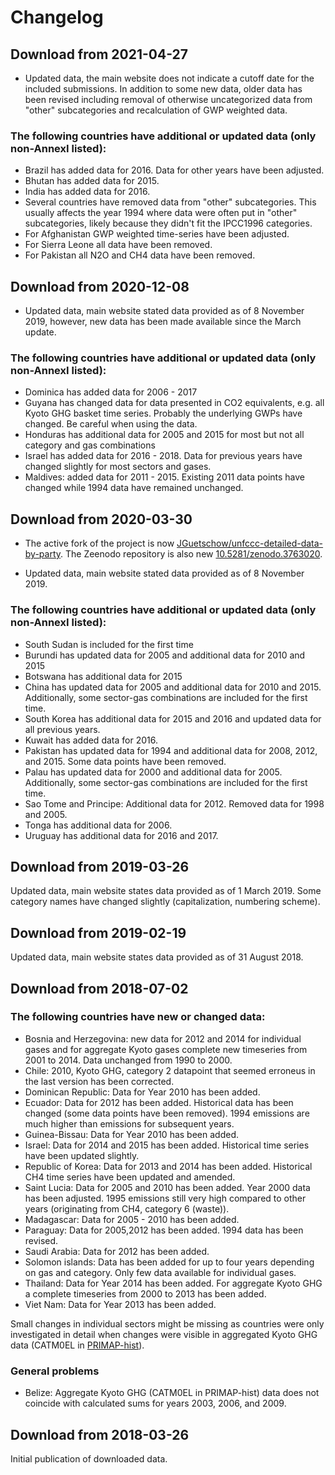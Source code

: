 # Changelog

## Download from 2021-04-27
* Updated data, the main website does not indicate a cutoff date for the included submissions. In addition to some new data, older data has been revised including removal of otherwise uncategorized data from "other" subcategories and recalculation of GWP weighted data.

### The following countries have additional or updated data (only non-AnnexI listed):
* Brazil has added data for 2016. Data for other years have been adjusted.
* Bhutan has added data for 2015.
* India has added data for 2016.
* Several countries have removed data from "other" subcategories. This usually affects the year 1994 where data were often put in "other" subcategories, likely because they didn't fit the IPCC1996 categories.
* For Afghanistan GWP weighted time-series have been adjusted.
* For Sierra Leone all data have been removed.
* For Pakistan all N2O and CH4 data have been removed.


## Download from 2020-12-08

* Updated data, main website stated data provided as of 8 November 2019, however, new data has been made available since the March update.

### The following countries have additional or updated data (only non-AnnexI listed):
* Dominica has added data for 2006 - 2017
* Guyana has changed data for data presented in CO2 equivalents, e.g. all Kyoto GHG basket time series. Probably the underlying GWPs have changed. Be careful when using the data.
* Honduras has additional data for 2005 and 2015 for most but not all category and gas combinations
* Israel has added data for 2016 - 2018. Data for previous years have changed slightly for most sectors and gases.
* Maldives: added data for 2011 - 2015. Existing 2011 data points have changed while 1994 data have remained unchanged.

## Download from 2020-03-30
* The active fork of the project is now [JGuetschow/unfccc-detailed-data-by-party](https://github.com/JGuetschow/national-inventory-submisions). The Zeenodo repository is also new [10.5281/zenodo.3763020](https://doi.org/10.5281/zenodo.3763020).

* Updated data, main website stated data provided as of 8 November 2019.

### The following countries have additional or updated data (only non-AnnexI listed):
* South Sudan is included for the first time
* Burundi has updated data for 2005 and additional data for 2010 and 2015
* Botswana has additional data for 2015
* China has updated data for 2005 and additional data for 2010 and 2015. Additionally, some sector-gas combinations are included for the first time.
* South Korea has additional data for 2015 and 2016 and updated data for all previous years.
* Kuwait has added data for 2016.
* Pakistan has updated data for 1994 and additional data for 2008, 2012, and 2015. Some data points have been removed.
* Palau has updated data for 2000 and additional data for 2005. Additionally, some sector-gas combinations are included for the first time.
* Sao Tome and Principe: Additional data for 2012. Removed data for 1998 and 2005.
* Tonga has additional data for 2006.
* Uruguay has additional data for 2016 and 2017.

## Download from 2019-03-26

Updated data, main website states data provided as of 1 March 2019.
Some category names have changed slightly (capitalization, numbering scheme).

## Download from 2019-02-19

Updated data, main website states data provided as of 31 August 2018.

## Download from 2018-07-02

### The following countries have new or changed data:

* Bosnia and Herzegovina: new data for 2012 and 2014 for individual gases and for aggregate Kyoto gases complete new timeseries from 2001 to 2014. Data unchanged from 1990 to 2000.
* Chile: 2010, Kyoto GHG, category 2 datapoint that seemed erroneus in the last version has been corrected.
* Dominican Republic: Data for Year 2010 has been added.
* Ecuador: Data for 2012 has been added. Historical data has been changed (some data points have been removed). 1994 emissions are much higher than emissions for subsequent years.
* Guinea-Bissau: Data for Year 2010 has been added.
* Israel: Data for 2014 and 2015 has been added. Historical time series have been updated slightly.
* Republic of Korea: Data for 2013 and 2014 has been added. Historical CH4 time series have been updated and amended.
* Saint Lucia: Data for 2005 and 2010 has been added. Year 2000 data has been adjusted. 1995 emissions still very high compared to other years (originating from CH4, category 6 (waste)).
* Madagascar: Data for 2005 - 2010 has been added.
* Paraguay: Data for 2005,2012 has been added. 1994 data has been revised.
* Saudi Arabia: Data for 2012 has been added.
* Solomon islands: Data has been added for up to four years depending on gas and category. Only few data available for individual gases.
* Thailand: Data for Year 2014 has been added. For aggregate Kyoto GHG a complete  timeseries from 2000 to 2013 has been added.
* Viet Nam: Data for Year 2013 has been added.

Small changes in individual sectors might be missing as countries were only investigated in detail when changes were visible in aggregated Kyoto GHG data
(CATM0EL in [PRIMAP-hist](http://www.pik-potsdam.de/paris-reality-check/primap-hist/)).

### General problems

* Belize: Aggregate Kyoto GHG (CATM0EL in PRIMAP-hist) data does not coincide with calculated sums for years 2003, 2006, and 2009.

## Download from 2018-03-26

Initial publication of downloaded data.
